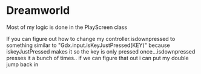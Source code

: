 # Dreamworld
Most of my logic is done in the PlayScreen class

If you can figure out how to change my controller.isdownpressed to something similar to "Gdx.input.isKeyJustPressed(KEY)" because 
iskeyJustPressed makes it so the key is only pressed once...isdownpressed presses it a bunch of times.. if we can figure that out
i can put my double jump back in
